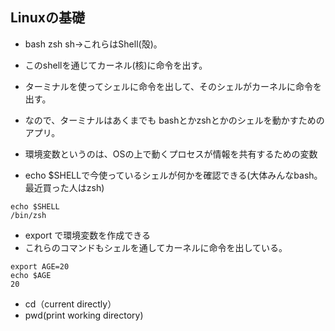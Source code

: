 ## Linuxの基礎
- bash zsh sh→これらはShell(殻)。
- このshellを通じてカーネル(核)に命令を出す。
- ターミナルを使ってシェルに命令を出して、そのシェルがカーネルに命令を出す。
- なので、ターミナルはあくまでも bashとかzshとかのシェルを動かすためのアプリ。


- 環境変数というのは、OSの上で動くプロセスが情報を共有するための変数
- echo $SHELLで今使っているシェルが何かを確認できる(大体みんなbash。最近買った人はzsh)
```
echo $SHELL
/bin/zsh
```

- export で環境変数を作成できる
- これらのコマンドもシェルを通してカーネルに命令を出している。
```
export AGE=20
echo $AGE
20
```

- cd（current directly）
- pwd(print working directory)
